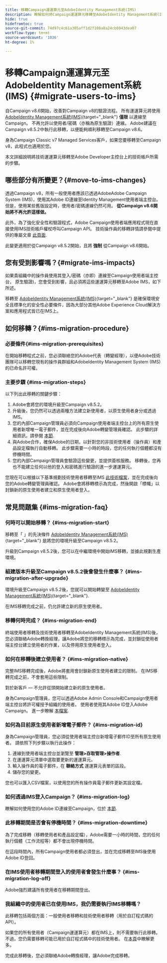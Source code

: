```yaml
---
title: 移轉Campaign運運算元至AdobeIdentity Management系統(IMS)
description: 瞭解如何將Campaign運運算元移轉至AdobeIdentity Management系統(IMS)
hide: true
hidefromtoc: true
source-git-commit: 74d97c4c61a305aff1d2f108a8a24cb6943dea07
workflow-type: tm+mt
source-wordcount: '1036'
ht-degree: 1%

---
```


# 移轉Campaign運運算元至AdobeIdentity Management系統(IMS) {#migrate-users-to-ims}

自Campaign v8.6開始，改善對Campaign v8的驗證流程。 所有運運算元將使用 [AdobeIdentity Management系統(IMS)](https://helpx.adobe.com/enterprise/using/identity.html){target="_blank"} **僅限** 以連線至Campaign。 不再允許以使用者/密碼（亦稱為原生驗證）連線。 Adobe建議在Campaign v8.5.2中執行此移轉，以便能夠順利移轉至Campaign v8.6。

身為Campaign Classic v7 Managed Services客戶，如果您要移轉至Campaign v8，此程式也適用於您。

本文詳細說明將技術運運算元移轉至Adobe Developer主控台上的技術帳戶所需的步驟。

## 哪些部分有所變更？{#move-to-ims-changes}

透過Campaign v8，所有一般使用者應該已透過AdobeAdobe Campaign System (IMS)，使用其Adobe ID連線至Identity Management使用者端主控台。 但是，使用某些舊版設定時，使用者/密碼連線仍然可用。 **從Campaign v8.6開始將不再允許這樣做。**

此外，為了強化安全性和驗證程式，Adobe Campaign使用者端應用程式現在直接使用IMS技術帳戶權杖呼叫Campaign API。 技術操作員的移轉詳情請參閱中提供的專屬文章 [此頁面](ims-migration.md).

此變更適用於從Campaign v8.5.2開始，且將 **強制** 從Campaign v8.6開始。


## 您有受到影響嗎？{#migrate-ims-impacts}

如果貴組織中的操作員使用其登入/密碼（亦即）連線至Campaign使用者端主控台， 原生驗證)，您會受到影響，且必須將這些運運算元移轉至Adobe IMS，如下所述。

移轉至 [AdobeIdentity Management系統(IMS)](https://helpx.adobe.com/enterprise/using/identity.html){target="_blank"} 是確保環境安全且標準化的安全性必要條件，因為大部分其他Adobe Experience Cloud解決方案和應用程式皆已在IMS上。

## 如何移轉？{#ims-migration-procedure}

### 必要條件{#ims-migration-prerequisites}

在開始移轉程式之前，您必須聯絡您的Adobe代表（轉變經理），以便Adobe技術團隊可以移轉您現有的操作員群組和AdobeIdentity Management System (IMS)的已命名許可權。

### 主要步驟 {#ims-migration-steps}

以下列出此移轉的關鍵步驟：

1. Adobe會將您的環境升級至Campaign v8.5.2。
1. 升級後，您仍然可以透過兩種方法建立新使用者，以原生使用者身分或透過IMS。
1. 您的內部Campaign管理員必須向Campaign使用者端主控台上的所有原生使用者新增唯一電子郵件，並在完成後向Adobe轉變管理員確認。 此步驟的詳細資訊，請參閱 [本節](#ims-migration-id).
1. 與Adobe合作，確保Adobe的日期，以針對您的非技術使用者（操作員）和產品設定檔執行自動移轉。 此步驟需要一小時的時段，您的任何執行個體都沒有停機時間。
1. 您的內部Campaign管理員會驗證這些變更，並提供簽核服務。 移轉後，您再也不能建立任何以他的登入和密碼進行驗證的進一步運運算元。

您現在可以根據以下基準規劃技術使用者移轉至IMS [此技術檔案](ims-migration.md)，並在完成後向您的Adobe轉變管理員確認。
Adobe會將移轉標示為完成，然後開啟「標幟」以封鎖新的原生使用者建立和原生使用者登入。

## 常見問題集 {#ims-migration-faq}

### 何時可以開始移轉？ {#ims-migration-start}

移轉至「 」的先決條件 [AdobeIdentity Management系統(IMS)](https://helpx.adobe.com/enterprise/using/identity.html){target="_blank"} 是將您的環境升級至Campaign v8.5.2。

升級到Campaign v8.5.2後，您可以在中繼環境中開始IMS移轉，並據此規劃生產環境。

### 組建版本升級至Campaign v8.5.2後會發生什麼事？ {#ims-migration-after-upgrade}

環境升級至Campaign v8.5.2後，您就可以開始轉變至 [AdobeIdentity Management系統(IMS)](https://helpx.adobe.com/enterprise/using/identity.html){target="_blank"}.

在IMS移轉完成之前，仍允許建立新的原生使用者。

### 移轉何時完成？ {#ims-migration-end}

終端使用者移轉及技術使用者移轉至AdobeIdentity Management系統(IMS)後，您必須聯絡Adobe轉換經理，讓Adobe將您的移轉標示為完成，並封鎖從使用者端主控台建立使用者的作業，以及停用原生使用者登入。


### 如何在移轉後建立使用者？ {#ims-migration-native}

完整IMS移轉完成後，Adobe將套用會封鎖新原生使用者建立的限制。 在IMS移轉完成之前，不會套用這些限制。

對於新客戶 — 不允許從頭開始建立新的原生使用者。

身為Campaign管理員，您可以透過Adobe Admin Console和Campaign使用者端主控台將許可權授予組織的使用者。 使用者使用其Adobe ID登入Adobe Campaign。 進一步瞭解 [本檔案](../../v8/start/gs-permissions.md).

### 如何為目前原生使用者新增電子郵件？ {#ims-migration-id}

身為Campaign管理員，您必須從使用者端主控台新增電子郵件ID至所有原生使用者。 請依照下列步驟以執行此操作：

1. 連線到使用者端主控台並瀏覽至 **管理>存取管理>操作者**.
1. 在運運算元清單中選取要更新的運運算元。
1. 輸入操作員的電子郵件，在 **聯絡方式** 運運算元表單的區段。
1. 儲存您的變更。

您也可以匯入CSV檔案，以使用您的所有操作員電子郵件更新其設定檔。


### 如何透過IMS登入Campaign？ {#ims-migration-log}

瞭解如何使用您的Adobe ID連線至Campaign，位於 [本節](../../v8/start/connect.md).

### 此移轉期間是否會有停機時間？ {#ims-migration-downtime}

為了完成移轉（移轉使用者和產品設定檔），Adobe需要一小時的時間，您的任何執行個體（工作流程等）都不會出現停機時間。

在這段時間內，所有Campaign使用者都必須登出，並在完成移轉至IMS後使用Adobe ID登回。

### 在IMS使用者移轉期間登入的使用者會發生什麼事？ {#ims-migration-log-off}

Adobe強烈建議所有使用者在移轉期間登出。

### 我組織中的使用者已在使用IMS，我仍需要執行IMS移轉嗎？

此移轉包括兩個方面：一般使用者移轉和技術使用者移轉（用於自訂程式碼的API）。

如果您的所有使用者（Campaign運運算元）都在IMS上，則不需要執行此移轉。 不過，您仍需要移轉可能已用於自訂程式碼中的技術使用者。 在[本頁](ims-migration.md)中瞭解更多。

完成此移轉後，您必須聯絡Adobe轉換經理，讓Adobe完成移轉。